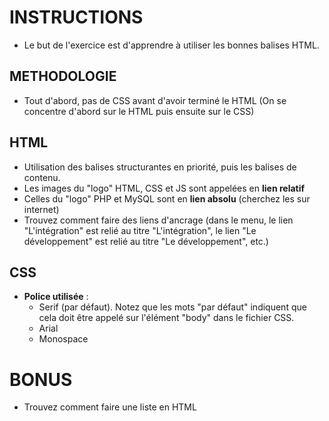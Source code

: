 # INSTRUCTIONS
- Le but de l'exercice est d'apprendre à utiliser les bonnes balises HTML.

## METHODOLOGIE
- Tout d'abord, pas de CSS avant d'avoir terminé le HTML (On se concentre d'abord sur le HTML puis ensuite sur le CSS)

## HTML
- Utilisation des balises structurantes en priorité, puis les balises de contenu.
- Les images du "logo" HTML, CSS et JS sont appelées en **lien relatif**
- Celles du "logo" PHP et MySQL sont en **lien absolu** (cherchez les sur internet)
- Trouvez comment faire des liens d'ancrage (dans le menu, le lien "L'intégration" est relié au titre "L'intégration", le lien "Le développement" est relié au titre "Le développement", etc.)

## CSS
- **Police utilisée** :
    - Serif (par défaut). Notez que les mots "par défaut" indiquent que cela doit être appelé sur l'élément "body" dans le fichier CSS.
    - Arial
    - Monospace

# BONUS
- Trouvez comment faire une liste en HTML

